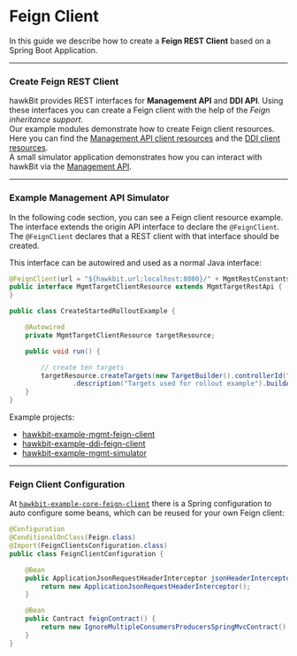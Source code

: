 # Feign Client

In this guide we describe how to create a **Feign REST Client** based on a Spring Boot Application.

---

### Create Feign REST Client

hawkBit provides REST interfaces for **Management API** and **DDI API**. Using these interfaces you can create a Feign client with the help of the *Feign inheritance support*.  
Our example modules demonstrate how to create Feign client resources. Here you can find the [Management API client resources](https://github.com/eclipse-hawkbit/hawkbit/tree/master/hawkbit-mgmt-api) and the [DDI client resources](https://github.com/eclipse-hawkbit/hawkbit/tree/master/hawkbit-ddi-api).  
A small simulator application demonstrates how you can interact with hawkBit via the [Management API](http://www.eclipse.org/hawkbit/documentation/interfaces/management-api.html).

---

### Example Management API Simulator

In the following code section, you can see a Feign client resource example.  
The interface extends the origin API interface to declare the `@FeignClient`.  
The `@FeignClient` declares that a REST client with that interface should be created.

This interface can be autowired and used as a normal Java interface:

```java
@FeignClient(url = "${hawkbit.url:localhost:8080}/" + MgmtRestConstants.TARGET_V1_REQUEST_MAPPING)
public interface MgmtTargetClientResource extends MgmtTargetRestApi {
}

public class CreateStartedRolloutExample {

    @Autowired
    private MgmtTargetClientResource targetResource;

    public void run() {

        // create ten targets
        targetResource.createTargets(new TargetBuilder().controllerId("00-FF-AA-0").name("00-FF-AA-0")
                .description("Targets used for rollout example").buildAsList(10));
    }
}
```

Example projects:  
- [hawkbit-example-mgmt-feign-client](https://github.com/eclipse-hawkbit/hawkbit-examples/tree/master/hawkbit-example-mgmt-feign-client)  
- [hawkbit-example-ddi-feign-client](https://github.com/eclipse-hawkbit/hawkbit-examples/tree/master/hawkbit-example-ddi-feign-client)  
- [hawkbit-example-mgmt-simulator](https://github.com/eclipse-hawkbit/hawkbit-examples/tree/master/hawkbit-example-mgmt-simulator)  

---

### Feign Client Configuration

At [`hawkbit-example-core-feign-client`](https://github.com/eclipse-hawkbit/hawkbit-examples/tree/master/hawkbit-example-core-feign-client) there is a Spring configuration to auto configure some beans, which can be reused for your own Feign client:

```java
@Configuration
@ConditionalOnClass(Feign.class)
@Import(FeignClientsConfiguration.class)
public class FeignClientConfiguration {

    @Bean
    public ApplicationJsonRequestHeaderInterceptor jsonHeaderInterceptor() {
        return new ApplicationJsonRequestHeaderInterceptor();
    }

    @Bean
    public Contract feignContract() {
        return new IgnoreMultipleConsumersProducersSpringMvcContract();
    }
}
``` 
